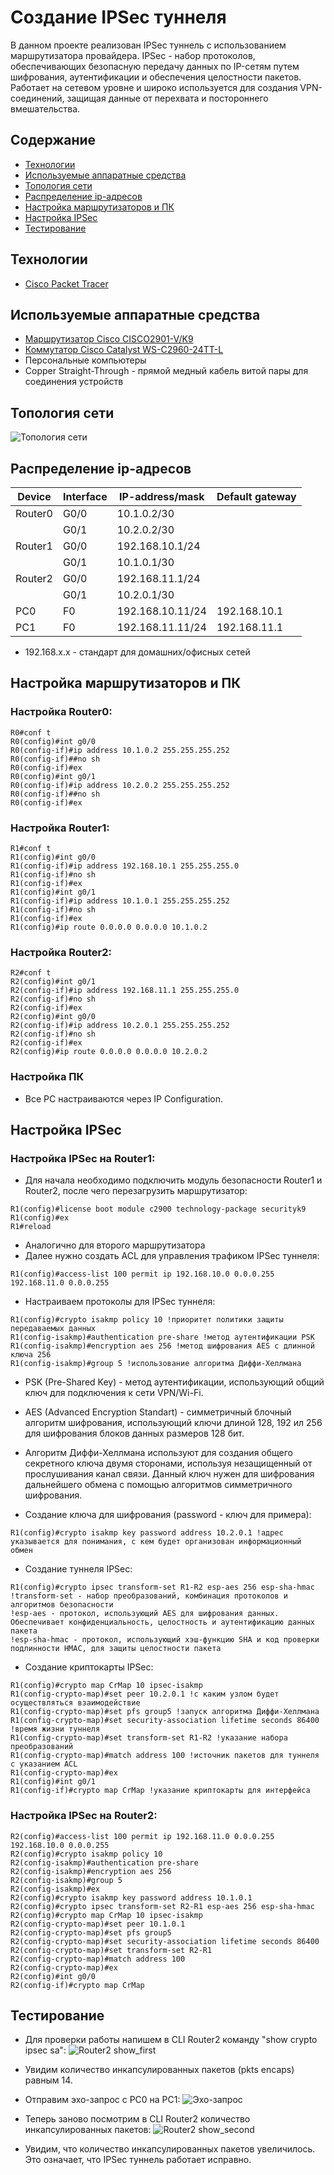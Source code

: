 # Создание IPSec туннеля
В данном проекте реализован IPSec туннель с использованием маршрутизатора провайдера.
IPSec - набор протоколов, обеспечивающих безопасную передачу данных по IP-сетям путем шифрования, аутентификации и обеспечения целостности пакетов. Работает на сетевом уровне и широко используется для создания VPN-соединений, защищая данные от перехвата и постороннего вмешательства.

## Содержание
- [Технологии](#технологии)
- [Используемые аппаратные средства](#используемые-аппаратные-средства)
- [Топология сети](#топология-сети)
- [Распределение ip-адресов](#распределение-ip-адресов)
- [Настройка маршрутизаторов и ПК](#настройка-маршрутизаторов-и-пк)
- [Настройка IPSec](#настройка-ipsec)
- [Тестирование](#тестирование)

## Технологии
- [Cisco Packet Tracer](https://www.netacad.com/cisco-packet-tracer)

## Используемые аппаратные средства
- [Маршрутизатор Cisco CISCO2901-V/K9](https://cisco-russia.ru/cisco-cisco2901-v-k9)
- [Коммутатор Cisco Catalyst WS-C2960-24TT-L](https://cisco-russia.ru/cisco-ws-c2960-24tt-l)
- Персональные компьютеры
- Copper Straight-Through - прямой медный кабель витой пары для соединения устройств


## Топология сети
![Топология сети](https://github.com/notforhealth/Network-engineering/blob/main/CPT_project_vpn_5/images/network_topology.png)

## Распределение ip-адресов
| Device | Interface | IP-address/mask | Default gateway |
| --- | --- | --- | --- |
| Router0 | G0/0 | 10.1.0.2/30 ||
|| G0/1 | 10.2.0.2/30 ||
| Router1 | G0/0 | 192.168.10.1/24 ||
|| G0/1 | 10.1.0.1/30 ||
| Router2 | G0/0 | 192.168.11.1/24 ||
|| G0/1 | 10.2.0.1/30 ||
| PC0 | F0 | 192.168.10.11/24 | 192.168.10.1 |
| PC1 | F0 | 192.168.11.11/24 | 192.168.11.1 |

- 192.168.x.x - стандарт для домашних/офисных сетей


## Настройка маршрутизаторов и ПК

### Настройка Router0:
``````
R0#conf t
R0(config)#int g0/0 
R0(config-if)#ip address 10.1.0.2 255.255.255.252
R0(config-if)##no sh
R0(config-if)#ex
R0(config)#int g0/1
R0(config-if)#ip address 10.2.0.2 255.255.255.252
R0(config-if)##no sh
R0(config-if)#ex
``````

### Настройка Router1:
``````
R1#conf t
R1(config)#int g0/0
R1(config-if)#ip address 192.168.10.1 255.255.255.0
R1(config-if)#no sh
R1(config-if)#ex
R1(config)#int g0/1
R1(config-if)#ip address 10.1.0.1 255.255.255.252
R1(config-if)#no sh
R1(config-if)#ex
R1(config)#ip route 0.0.0.0 0.0.0.0 10.1.0.2

``````

### Настройка Router2:
``````
R2#conf t
R2(config)#int g0/1
R2(config-if)#ip address 192.168.11.1 255.255.255.0
R2(config-if)#no sh
R2(config-if)#ex
R2(config)#int g0/0
R2(config-if)#ip address 10.2.0.1 255.255.255.252
R2(config-if)#no sh
R2(config-if)#ex
R2(config)#ip route 0.0.0.0 0.0.0.0 10.2.0.2
``````

### Настройка ПК
- Все PC настраиваются через IP Configuration.

## Настройка IPSec
### Настройка IPSec на Router1:
- Для начала необходимо подключить модуль безопасности Router1 и Router2, после чего перезагрузить маршрутизатор:
``````
R1(config)#license boot module c2900 technology-package securityk9 
R1(config)#ex
R1#reload

``````
- Аналогично для второго маршрутизатора
- Далее нужно создать ACL для управления трафиком IPSec туннеля:
``````
R1(config)#access-list 100 permit ip 192.168.10.0 0.0.0.255 192.168.11.0 0.0.0.255
``````
- Настраиваем протоколы для IPSec туннеля:
``````
R1(config)#crypto isakmp policy 10 !приоритет политики защиты передаваемых данных
R1(config-isakmp)#authentication pre-share !метод аутентификации PSK
R1(config-isakmp)#encryption aes 256 !метод шифрования AES с длинной ключа 256
R1(config-isakmp)#group 5 !использование алгоритма Диффи-Хеллмана
``````

- PSK (Pre-Shared Key) - метод аутентификации, использующий общий ключ для подключения к сети VPN/Wi-Fi.
- AES (Advanced Encryption Standart) - симметричный блочный алгоритм шифрования, использующий ключи длиной 128, 192 ил 256 для шифрования блоков данных размеров 128 бит.
- Алгоритм Диффи-Хеллмана используют для создания общего секретного ключа двумя сторонами, используя незащищенный от прослушивания канал связи. Данный ключ нужен для шифрования дальнейшего обмена с помощью алгоритмов симметричного шифрования.


- Создание ключа для шифрования (password - ключ для примера):
``````
R1(config)#crypto isakmp key password address 10.2.0.1 !адрес указывается для понимания, с кем будет организован информационный обмен
``````

- Создание туннеля IPSec:
``````
R1(config)#crypto ipsec transform-set R1-R2 esp-aes 256 esp-sha-hmac
!transform-set - набор преобразований, комбинация протоколов и алгоритмов безопасности
!esp-aes - протокол, использующий AES для шифрования данных. Обеспечивает конфиденциальность, целостность и аутентификацию данных пакета
!esp-sha-hmac - протокол, использующий хэш-функцию SHA и код проверки подлинности HMAC, для защиты целостности пакета
``````
- Создание криптокарты IPSec:
``````
R1(config)#crypto map CrMap 10 ipsec-isakmp 
R1(config-crypto-map)#set peer 10.2.0.1 !с каким узлом будет осуществляться взаимодействие
R1(config-crypto-map)#set pfs group5 !запуск алгоритма Диффи-Хеллмана
R1(config-crypto-map)#set security-association lifetime seconds 86400 !время жизни туннеля
R1(config-crypto-map)#set transform-set R1-R2 !указание набора преобразований
R1(config-crypto-map)#match address 100 !источник пакетов для туннеля с указанием ACL
R1(config-crypto-map)#ex
R1(config)#int g0/1
R1(config-if)#crypto map CrMap !указание криптокарты для интерфейса
``````

### Настройка IPSec на Router2:
``````
R2(config)#access-list 100 permit ip 192.168.11.0 0.0.0.255 192.168.10.0 0.0.0.255
R2(config)#crypto isakmp policy 10
R2(config-isakmp)#authentication pre-share 
R2(config-isakmp)#encryption aes 256
R2(config-isakmp)#group 5
R2(config-isakmp)#ex
R2(config)#crypto isakmp key password address 10.1.0.1
R2(config)#crypto ipsec transform-set R2-R1 esp-aes 256 esp-sha-hmac 
R2(config)#crypto map CrMap 10 ipsec-isakmp 
R2(config-crypto-map)#set peer 10.1.0.1
R2(config-crypto-map)#set pfs group5
R2(config-crypto-map)#set security-association lifetime seconds 86400
R2(config-crypto-map)#set transform-set R2-R1
R2(config-crypto-map)#match address 100
R2(config-crypto-map)#ex
R2(config)#int g0/0
R2(config-if)#crypto map CrMap
``````


## Тестирование

- Для проверки работы напишем в CLI Router2 команду "show crypto ipsec sa":
![Router2 show_first](https://github.com/notforhealth/Network-engineering/blob/main/CPT_project_vpn_5/images/show_ipsec_first.png)

- Увидим количество инкапсулированных пакетов (pkts encaps) равным 14.

- Отправим эхо-запрос с PC0 на PC1:
![Эхо-запрос](https://github.com/notforhealth/Network-engineering/blob/main/CPT_project_vpn_5/images/ping.png)

- Теперь заново посмотрим в CLI Router2 количество инкапсулированных пакетов:
![Router2 show_second](https://github.com/notforhealth/Network-engineering/blob/main/CPT_project_vpn_5/images/show_ipsec_second.png)

- Увидим, что количество инкапсулированных пакетов увеличилось. Это означает, что IPSec туннель работает исправно.











